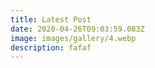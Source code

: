 ```yaml
---
title: Latest Post
date: 2020-04-26T09:03:59.083Z
image: images/gallery/4.webp
description: fafaf
---
```

